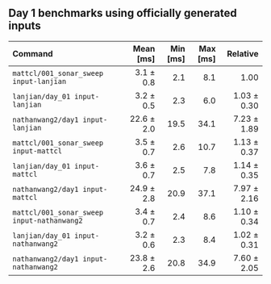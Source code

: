 ## Day 1 benchmarks using officially generated inputs
| Command | Mean [ms] | Min [ms] | Max [ms] | Relative |
|:---|---:|---:|---:|---:|
| `mattcl/001_sonar_sweep input-lanjian` | 3.1 ± 0.8 | 2.1 | 8.1 | 1.00 |
| `lanjian/day_01 input-lanjian` | 3.2 ± 0.5 | 2.3 | 6.0 | 1.03 ± 0.30 |
| `nathanwang2/day1 input-lanjian` | 22.6 ± 2.0 | 19.5 | 34.1 | 7.23 ± 1.89 |
| `mattcl/001_sonar_sweep input-mattcl` | 3.5 ± 0.7 | 2.6 | 10.7 | 1.13 ± 0.37 |
| `lanjian/day_01 input-mattcl` | 3.6 ± 0.7 | 2.5 | 7.8 | 1.14 ± 0.35 |
| `nathanwang2/day1 input-mattcl` | 24.9 ± 2.8 | 20.9 | 37.1 | 7.97 ± 2.16 |
| `mattcl/001_sonar_sweep input-nathanwang2` | 3.4 ± 0.7 | 2.4 | 8.6 | 1.10 ± 0.34 |
| `lanjian/day_01 input-nathanwang2` | 3.2 ± 0.6 | 2.3 | 8.4 | 1.02 ± 0.31 |
| `nathanwang2/day1 input-nathanwang2` | 23.8 ± 2.6 | 20.8 | 34.9 | 7.60 ± 2.05 |
